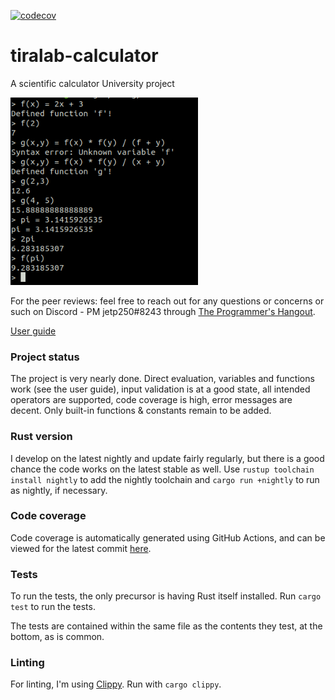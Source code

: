 [![codecov](https://codecov.io/gh/kbjakex/tiralab-calculator/branch/main/graph/badge.svg?token=61DBA3W6JW)](https://codecov.io/gh/kbjakex/tiralab-calculator)
# tiralab-calculator
A scientific calculator University project

<img src="https://raw.githubusercontent.com/kbjakex/tiralab-calculator/main/documentation/images/calculator.png" width="300">

For the peer reviews: feel free to reach out for any questions or concerns or such on Discord - PM jetp250#8243 through [The Programmer's Hangout](https://discord.gg/programming).

[User guide](https://github.com/kbjakex/tiralab-calculator/blob/main/documentation/user-guide.md)

### Project status

The project is very nearly done. Direct evaluation, variables and functions work (see the user guide), input validation is at a good state, all intended operators are supported, code coverage is high, error messages are decent. Only built-in functions & constants remain to be added.

### Rust version

I develop on the latest nightly and update fairly regularly, but there is a good chance the code works on the latest stable as well.
Use `rustup toolchain install nightly` to add the nightly toolchain and `cargo run +nightly` to run as nightly, if necessary.

### Code coverage

Code coverage is automatically generated using GitHub Actions, and can be viewed for the latest commit [here](https://app.codecov.io/gh/kbjakex/tiralab-calculator).

### Tests

To run the tests, the only precursor is having Rust itself installed. Run `cargo test` to run the tests.

The tests are contained within the same file as the contents they test, at the bottom, as is common.

### Linting

For linting, I'm using [Clippy](https://github.com/rust-lang/rust-clippy). Run with `cargo clippy`. 

